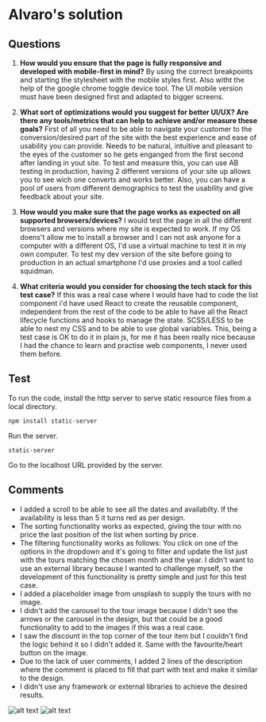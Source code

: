 # Alvaro's solution

## Questions

1. **How would you ensure that the page is fully responsive and developed with mobile-first in mind?**
By using the correct breakpoints and starting the stylesheet with the mobile styles first. Also witht the help of the google chrome toggle device tool. The UI mobile version must have been designed first and adapted to bigger screens.

2. **What sort of optimizations would you suggest for better UI/UX? Are there any tools/metrics that can help to achieve and/or measure these goals?**
First of all you need to be able to navigate your customer to the conversion/desired part of the site with the best experience and ease of usability you can provide. Needs to be natural, intuitive and pleasant to the eyes of the customer so he gets enganged from the first second after landing in yout site. 
To test and measure this, you can use AB testing in production, having 2 different versions of your site up allows you to see wich one converts and works better. 
Also, you can have a pool of users from different demographics to test the usability and give feedback about your site.

3. **How would you make sure that the page works as expected on all supported browsers/devices?**
I would test the page in all the different browsers and versions where my site is expected to work. If my OS doens't allow me to install a browser and I can not ask anyone for a computer with a different OS, I'd use a virtual machine to test it in my own computer.
To test my dev version of the site before going to production in an actual smartphone I'd use proxies and a tool called squidman.

4. **What criteria would you consider for choosing the tech stack for this test case?**
If this was a real case where I would have had to code the list component i'd have used React to create the reusable component, independent from the rest of the code to be able to have all the React lifecycle functions and hooks to manage the state. SCSS/LESS to be able to nest my CSS and to be able to use global variables.
This, being a test case is OK to do it in plain js, for me it has been really nice because I had the chance to learn and practise web components, I never used them before.

## Test
To run the code, install the http server to serve static resource files from a local directory.
```
npm install static-server
```

Run the server.
```
static-server
```

Go to the localhost URL provided by the server.

## Comments
- I added a scroll to be able to see all the dates and availabilty. If the availability is less than 5 it turns red as per design.
- The sorting functionality works as expected, giving the tour with no price the last position of the list when sorting by price.
- The filtering functionality works as follows: You click on one of the options in the dropdown and it's going to filter and update the list just with the tours matching the chosen month and the year. I didn't want to use an external library because I wanted to challenge myself, so the development of this functionality is pretty simple and just for this test case.
- I added a placeholder image from unsplash to supply the tours with no image.
- I didn't add the carousel to the tour image because I didn't see the arrows or the carousel in the design, but that could be a good functionality to add to the images if this was a real case.
- I saw the discount in the top corner of the tour item but I couldn't find the logic behind it so I didn't added it. Same with the favourite/heart button on the image.
- Due to the lack of user comments, I added 2 lines of the description where the comment is placed to fill that part with text and make it similar to the design.
- I didn't use any framework or external libraries to achieve the desired results.


![alt text](https://i.postimg.cc/0NqNT3tg/Screenshot-2022-08-04-at-16-48-52.png)
![alt text](https://i.postimg.cc/nLwPj8Ng/Screenshot-2022-08-04-at-16-46-08.png)